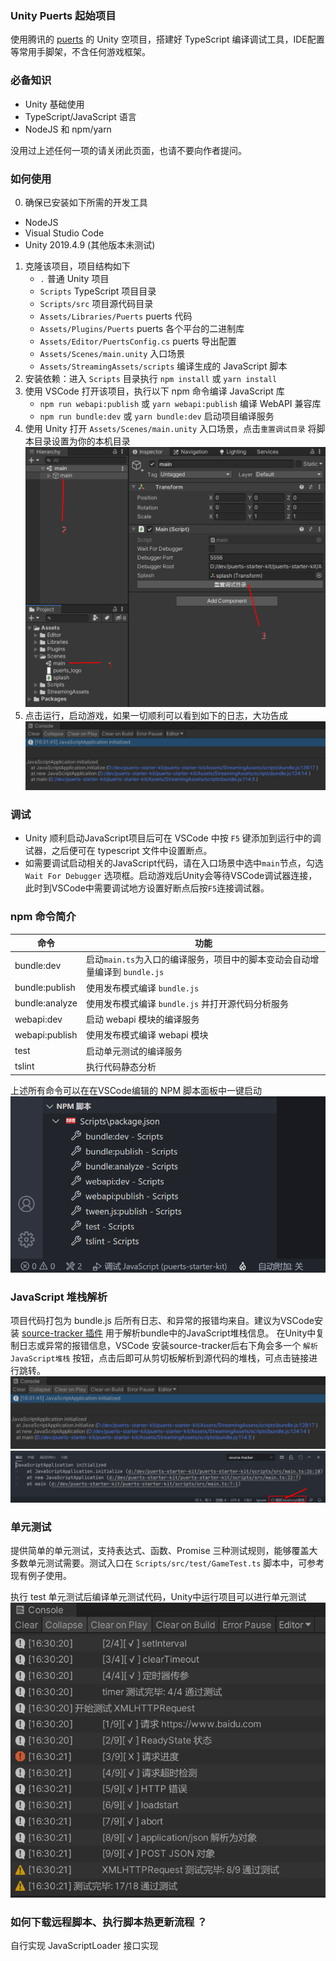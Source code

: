 ### Unity Puerts 起始项目

使用腾讯的 [puerts](https://github.com/Tencent/puerts) 的 Unity 空项目，搭建好 TypeScript 编译调试工具，IDE配置等常用手脚架，不含任何游戏框架。


### 必备知识
- Unity 基础使用
- TypeScript/JavaScript 语言
- NodeJS 和 npm/yarn

没用过上述任何一项的请关闭此页面，也请不要向作者提问。

### 如何使用

0. 确保已安装如下所需的开发工具
- NodeJS
- Visual Studio Code
- Unity 2019.4.9 (其他版本未测试)
1. 克隆该项目，项目结构如下
    - `.` 普通 Unity 项目
    - `Scripts` TypeScript 项目目录
    - `Scripts/src` 项目源代码目录
    - `Assets/Libraries/Puerts` puerts 代码
    - `Assets/Plugins/Puerts` puerts 各个平台的二进制库
    - `Assets/Editor/PuertsConfig.cs` puerts 导出配置
    - `Assets/Scenes/main.unity` 入口场景
    - `Assets/StreamingAssets/scripts` 编译生成的 JavaScript 脚本
2. 安装依赖：进入 `Scripts` 目录执行 `npm install` 或 `yarn install`
3. 使用 VSCode 打开该项目，执行以下 npm 命令编译 JavaScript 库
    - `npm run webapi:publish` 或 `yarn webapi:publish` 编译 WebAPI 兼容库
    - `npm run bundle:dev` 或 `yarn bundle:dev` 启动项目编译服务
4. 使用 Unity 打开 `Assets/Scenes/main.unity` 入口场景，点击`重置调试目录` 将脚本目录设置为你的本机目录
![](screenshot/start.png)
5. 点击运行，启动游戏，如果一切顺利可以看到如下的日志，大功告成
![](screenshot/console.png)

### 调试
- Unity 顺利启动JavaScript项目后可在 VSCode 中按 `F5` 键添加到运行中的调试器，之后便可在 typescript 文件中设置断点。
- 如需要调试启动相关的JavaScript代码，请在入口场景中选中`main`节点，勾选 `Wait For Debugger` 选项框。启动游戏后Unity会等待VSCode调试器连接，此时到VSCode中需要调试地方设置好断点后按`F5`连接调试器。

### npm 命令简介
| 命令  |  功能 |
|---|---|
|bundle:dev| 启动`main.ts`为入口的编译服务，项目中的脚本变动会自动增量编译到 `bundle.js` |
|bundle:publish| 使用发布模式编译 `bundle.js` |
|bundle:analyze| 使用发布模式编译 `bundle.js` 并打开源代码分析服务 |
|webapi:dev| 启动 webapi 模块的编译服务 |
|webapi:publish| 使用发布模式编译 webapi 模块 |
|test| 启动单元测试的编译服务 |
|tslint| 执行代码静态分析 |

上述所有命令可以在在VSCode编辑的 NPM 脚本面板中一键启动
![](screenshot/npm.png)

### JavaScript 堆栈解析
项目代码打包为 bundle.js 后所有日志、和异常的报错均来自。建议为VSCode安装 [source-tracker 插件](https://marketplace.visualstudio.com/items?itemName=geequlim.source-tracker) 用于解析bundle中的JavaScript堆栈信息。
在Unity中复制日志或异常的报错信息，VSCode 安装source-tracker后右下角会多一个 `解析JavaScript堆栈` 按钮，点击后即可从剪切板解析到源代码的堆栈，可点击链接进行跳转。
![](screenshot/console.png)
![](screenshot/source-tracker.png)


### 单元测试

提供简单的单元测试，支持表达式、函数、Promise 三种测试规则，能够覆盖大多数单元测试需要。测试入口在 `Scripts/src/test/GameTest.ts` 脚本中，可参考现有例子使用。

执行 test 单元测试后编译单元测试代码，Unity中运行项目可以进行单元测试
![](screenshot/unittest.png)

### 如何下载远程脚本、执行脚本热更新流程 ？
自行实现 JavaScriptLoader 接口实现